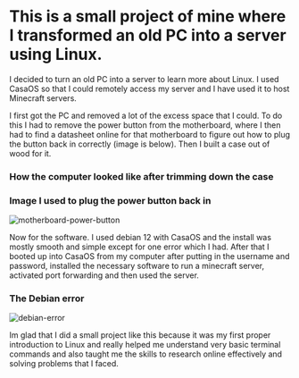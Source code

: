 # This is a small project of mine where I transformed an old PC into a server using Linux.

I decided to turn an old PC into a server to learn more about Linux. I used CasaOS so that I could remotely access my server and I have used it to host Minecraft servers.

I first got the PC and removed a lot of the excess space that I could. To do this I had to remove the power button from the motherboard, where I then had to find a datasheet online for that motherboard to figure out how to plug the button back in correctly (image is below). Then I built a case out of wood for it.

### How the computer looked like after trimming down the case


### Image I used to plug the power button back in
![motherboard-power-button](https://github.com/user-attachments/assets/01a316bd-3617-4a4f-a10d-a39ad96952d9)

Now for the software. I used debian 12 with CasaOS and the install was mostly smooth and simple except for one error which I had. After that I booted up into CasaOS from my computer after putting in the username and password, installed the necessary software to run a minecraft server, activated port forwarding and then used the server.

### The Debian error
![debian-error](https://github.com/user-attachments/assets/6eabb6c3-abc1-487b-9ce3-84bb00732857)

Im glad that I did a small project like this because it was my first proper introduction to Linux and really helped me understand very basic terminal commands and also taught me the skills to research online effectively and solving problems that I faced.
